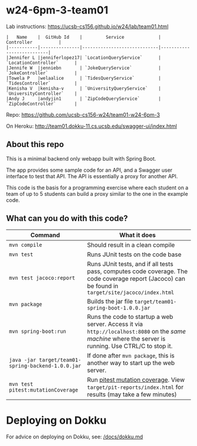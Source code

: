 # w24-6pm-3-team01

Lab instructions: <https://ucsb-cs156.github.io/w24/lab/team01.html>

```
|   Name    |  GitHub Id    |         Service             |       Controller          |
|-----------|---------------|-----------------------------|---------------------------|
|Jennifer L |jenniferlopez17| `LocationQueryService`      | `LocationController`      |
|Jennife W  |jenniebn       | `JokeQueryService`          | `JokeController`          |
|Towela P   |welaalice      | `TidesQueryService`         | `TidesController`         |
|Kenisha V  |kenisha-v      | `UniversityQueryService`    | `UniversityController`    |
|Andy J     |andyjin1       | `ZipCodeQueryService`       | `ZipCodeController`       |
```


Repo: https://github.com/ucsb-cs156-w24/team01-w24-6pm-3

On Heroku: http://team01.dokku-11.cs.ucsb.edu/swagger-ui/index.html

## About this repo

This is a minimal backend only webapp built with Spring Boot.

The app provides some sample code for an API, and a Swagger user interface
to test that API.  The API is essentially a proxy for another API.

This code is the basis for a programming exercise where each student on a
team of up to 5 students can build a proxy similar to the one in the example code.

## What can you do with this code?

| Command | What it does   |
|----------|---------------------------------------|
| `mvn compile` | Should result in a clean compile |
| `mvn test` | Runs JUnit tests on the code base |
| `mvn test jacoco:report` | Runs JUnit tests, and if all tests pass, computes code coverage.  The code coverage report (Jacoco) can be found in `target/site/jacoco/index.html` |
| `mvn package` | Builds the jar file `target/team01-spring-boot-1.0.0.jar` |
| `mvn spring-boot:run` | Runs the code to startup a web server.  Access it via `http://localhost:8080` on the *same machine* where the server is running.  Use CTRL/C to stop it. |
| `java -jar target/team01-spring-backend-1.0.0.jar` | If done after `mvn package`, this is another way to start up the web server.|
| `mvn test pitest:mutationCoverage` | Run [pitest mutation coverage](https://pitest.org).  View `target/pit-reports/index.html` for results (may take a few minutes)|

# Deploying on Dokku

For advice on deploying on Dokku, see: [/docs/dokku.md](/docs/dokku.md)

